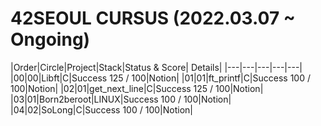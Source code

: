 # 42SEOUL CURSUS (2022.03.07 ~ Ongoing)

|Order|Circle|Project|Stack|Status & Score| Details|
|---|---|---|---|---|
|00|00|Libft|C|Success 125 / 100|Notion|
|01|01|ft_printf|C|Success 100 / 100|Notion|
|02|01|get_next_line|C|Success 125 / 100|Notion|
|03|01|Born2beroot|LINUX|Success 100 / 100|Notion|
|04|02|SoLong|C|Success 100 / 100|Notion|
